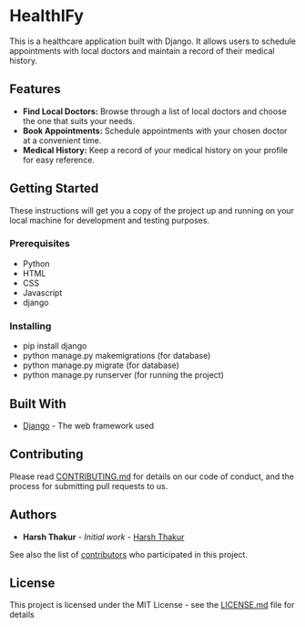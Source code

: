 # HealthIFy

This is a healthcare application built with Django. It allows users to schedule appointments with local doctors and maintain a record of their medical history.

## Features

- **Find Local Doctors:** Browse through a list of local doctors and choose the one that suits your needs.
- **Book Appointments:** Schedule appointments with your chosen doctor at a convenient time.
- **Medical History:** Keep a record of your medical history on your profile for easy reference.

## Getting Started

These instructions will get you a copy of the project up and running on your local machine for development and testing purposes.

### Prerequisites

- Python
- HTML
- CSS
- Javascript
- django


### Installing

- pip install django
- python manage.py makemigrations (for database)
- python manage.py migrate (for database)
- python manage.py runserver (for running the project)

## Built With

* [Django](https://www.djangoproject.com/) - The web framework used

## Contributing

Please read [CONTRIBUTING.md](https://gist.github.com/PurpleBooth/b24679402957c63ec426) for details on our code of conduct, and the process for submitting pull requests to us.

## Authors

* **Harsh Thakur** - *Initial work* - [Harsh Thakur](https://github.com/HarshThakur1509)

See also the list of [contributors](https://github.com/yourname/yourproject/contributors) who participated in this project.

## License

This project is licensed under the MIT License - see the [LICENSE.md](LICENSE.md) file for details



